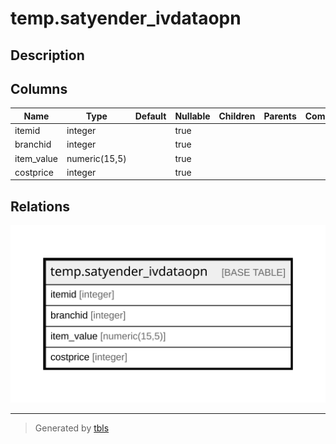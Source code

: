# temp.satyender_ivdataopn

## Description

## Columns

| Name | Type | Default | Nullable | Children | Parents | Comment |
| ---- | ---- | ------- | -------- | -------- | ------- | ------- |
| itemid | integer |  | true |  |  |  |
| branchid | integer |  | true |  |  |  |
| item_value | numeric(15,5) |  | true |  |  |  |
| costprice | integer |  | true |  |  |  |

## Relations

![er](temp.satyender_ivdataopn.svg)

---

> Generated by [tbls](https://github.com/k1LoW/tbls)
